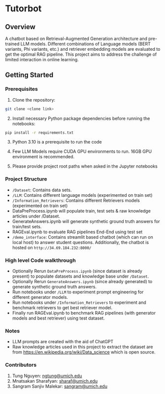 # Tutorbot
## Overview

A chatbot based on Retrieval-Augmented Generation architecture and pre-trained LLM models. Different combinations of Language models (BERT variants, Phi variants, etc.) and retriever embedding models are evaluated to get the optimal RAG pipeline. This project aims to address the challenge of limited interaction in online learning. 

## Getting Started

### Prerequisites

1. Clone the repository:
```bash
git clone <clone link>
```
2. Install necessary Python package dependencies before running the notebooks:
```bash
pip install -r requirements.txt
```
3. Python 3.10 is a prerequisite to run the code

4. Few LLM Models require CUDA GPU environments to run. 16GB GPU environment is recommended.
   
5. Please provide project root paths when asked in the Jupyter notebooks 

### Project Structure

- `/Dataset`: Contains data sets.
- `/LLM`:     Contains different language models (experimented on train set)
- `/Information_Retrievers`: Contains different Retrievers models (experimented on train set)
- DataPreProcess.ipynb will populate train, test sets & raw knowledge articles under /Dataset.
- GenerateAnswers.ipynb will generate synthetic ground truth answers for train/test sets.
- RAGEval.ipynb to evaluate RAG pipelines End-End using test set
- `/demo_interface`: Contains streamlit based chatbot (which can run on local host) to answer student questions. Additionally, the chatbot is hosted on `http://34.69.184.232:8000/`

### High level Code walkthrough

- Optionally Rerun `DataPreProcess.ipynb` (since dataset is already present) to populate datasets and knowledge base under `/Dataset`.
- Optionally Rerun `GenerateAnswers.ipynb` (since already generated) to generate synthetic ground truth answers.
- Run notebooks under `/LLM` to experiment prompt engineering for different generator models.
- Run notebooks under `/Information_Retrievers` to experiment and benchmark retrievers to get best retriever model.
- Finally run RAGEval.ipynb to benchmark RAG pipelines (with generator models and best retriever) using test dataset.

### Notes

- LLM prompts are created with the aid of ChatGPT
- Raw knowledge articles used in this project to extract the dataset are from https://en.wikipedia.org/wiki/Data_science which is open source.

### Contributors
1. Tung Nguyen: ngtung@umich.edu
2. Mnatsakan Sharafyan: sharaf@umich.edu
3. Sangram Sanjiv Malekar: sangram@umich.edu
